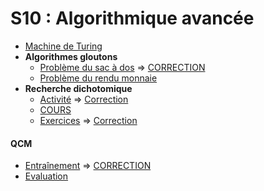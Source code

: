 # S10 : Algorithmique avancée
* [Machine de Turing](https://lycee.editions-bordas.fr/partage/a/2460516/chapitre-sequence-10-machine-de-turing)
* **Algorithmes gloutons**
  * [Problème du sac à dos](https://github.com/thfruchart/1nsi/blob/main/S10/SacADos.ipynb) => [CORRECTION](https://github.com/thfruchart/1nsi/blob/main/S10/SacADos_COMPLET.ipynb)
  * [Problème du rendu monnaie](https://github.com/thfruchart/1nsi/blob/main/S10/Rendu_Monnaie.ipynb)
* **Recherche dichotomique**
  * [Activité](https://github.com/thfruchart/1nsi/blob/main/S10/ACTIVITE_recherche_liste.ipynb) => [Correction](https://github.com/thfruchart/1nsi/blob/main/S10/ACTIVITE_recherche_liste_CORRECTION.ipynb)
  * [COURS](https://github.com/thfruchart/1nsi/blob/main/S10/COURS_Recherche_Dichotomique.ipynb)
  * [Exercices](https://github.com/thfruchart/1nsi/blob/main/S10/EXERCICES_Dichotomie.ipynb) => [Correction](https://github.com/thfruchart/1nsi/blob/main/S10/EXERCICES_Dichotomie_CORRECTION.ipynb)
#### QCM
* [Entraînement](https://genumsi.inria.fr/qcm.php?h=51efee7a1c357a407ebe42eb6d3f5c40)  => [CORRECTION](https://genumsi.inria.fr/qcm-corrige.php?cle=MjAxOzE2MTY7MTYxNzsxODQzOzI1MQ==)
* [Evaluation](https://genumsi.inria.fr/qcm.php?h=3aed01796063e77ecadc6b4ad914c793)
